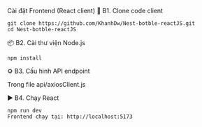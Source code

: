 Cài đặt Frontend (React client)
📂 B1. Clone code client

````
git clone https://github.com/KhanhDw/Nest-botble-reactJS.git
cd Nest-botble-reactJS
````
📦 B2. Cài thư viện Node.js

````
npm install
````
⚙ B3. Cấu hình API endpoint

Trong file api/axiosClient.js

▶ B4. Chạy React
````
npm run dev
Frontend chạy tại: http://localhost:5173
````
